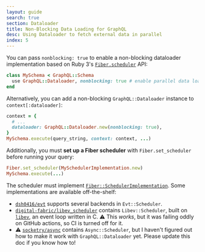 ```yaml
---
layout: guide
search: true
section: Dataloader
title: Non-Blocking Data Loading for GraphQL
desc: Using Dataloader to fetch external data in parallel
index: 5
---
```


You can pass `nonblocking: true` to enable a non-blocking dataloader implementation based on Ruby 3's [`Fiber.scheduler`](https://ruby-doc.org/core-3.0.2/Fiber.html#class-Fiber-label-Non-blocking+Fibers) API:

```ruby
class MySchema < GraphQL::Schema
  use GraphQL::Dataloader, nonblocking: true # enable parallel data loading
end
```

Alternatively, you can add a non-blocking `GraphQL::Dataloader` instance to `context[:dataloader]`:

```ruby
context = {
  # ...
  dataloader: GraphQL::Dataloader.new(nonblocking: true),
}
MySchema.execute(query_string, context: context, ...)
```


Additionally, you must __set up a Fiber scheduler__ with `Fiber.set_scheduler` before running your query:

```ruby
Fiber.set_scheduler(MySchedulerImplementation.new)
MySchema.execute(...)
```

The scheduler must implement [`Fiber::SchedulerImplementation`](https://ruby-doc.org/core-3.0.2/Fiber/SchedulerInterface.html). Some implementations are available off-the-shelf:

- [`dsh0416/evt`](https://github.com/dsh0416/evt) supports several backends in `Evt::Scheduler`.
-  [`digital-fabric/libev_scheduler`](https://github.com/digital-fabric/libev_scheduler) contains `Libev::Scheduler`, built on [`libev`](http://pod.tst.eu/http://cvs.schmorp.de/libev/ev.pod), an event loop written in C. ⚠️ This _works_, but it was failing oddly on GitHub actions, so CI is turned off for it.
- ⚠️ [`socketry/async`](https://github.com/socketry/async) contains `Async::Scheduler`, but I haven't figured out how to make it work with `GraphQL::Dataloader` yet. Please update this doc if you know how to!
